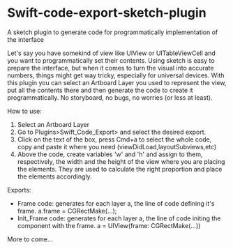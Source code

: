 # Swift-code-export-sketch-plugin
A sketch plugin to generate code for programmatically implementation of the interface

Let's say you have somekind of view like UIView or UITableViewCell and you want to programmatically set their contents.
Using sketch is easy to prepare the interface, but when it comes to turn the visual into accurate numbers, things might get way tricky, especially for universal devices.
With this plugin you can select an Artboard Layer you used to represent the view, put all the contents there and then generate the code to create it programmatically. No storyboard, no bugs, no worries (or less at least).

How to use:

1. Select an Artboard Layer
2. Go to Plugins>Swift_Code_Export> and select the desired export.
3. Click on the text of the box, press Cmd+a to select the whole code, copy and paste it where you need (viewDidLoad,layoutSubviews,etc)
4. Above the code, create variables 'w' and 'h' and assign to them, respectively, the width and the height of the view where you are placing the elements. They are used to calculate the right proportion and place the elements accordingly.

Exports:
* Frame code: generates for each layer a, the line of code defining it's frame. a.frame = CGRectMake(...);
* Init_Frame code: generates for each layer a, the line of code initing the component with the frame. a = UIView(frame: CGRectMake(...))

More to come...
